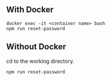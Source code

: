 ## With Docker

```
docker exec -it <container name> bash
npm run reset-password
```

## Without Docker

cd to the working directory.

```bash
npm run reset-password
```